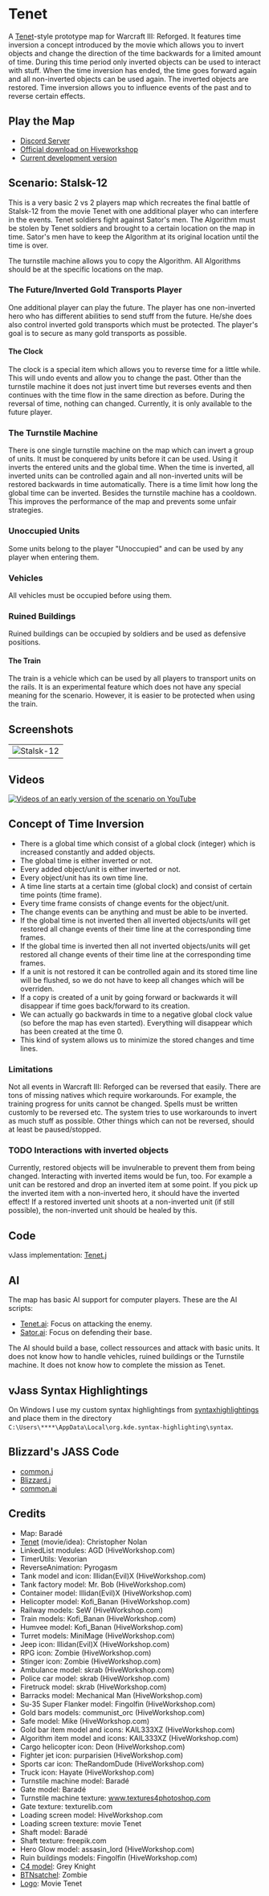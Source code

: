 # Tenet

A [Tenet](https://www.imdb.com/title/tt6723592)-style prototype map for Warcraft III: Reforged.
It features time inversion a concept introduced by the movie which allows you to invert objects and change the direction of the time backwards for a limited amount of time.
During this time period only inverted objects can be used to interact with stuff.
When the time inversion has ended, the time goes forward again and all non-inverted objects can be used again.
The inverted objects are restored.
Time inversion allows you to influence events of the past and to reverse certain effects.

## Play the Map

* [Discord Server](https://discord.gg/sAePsKe56p)
* [Official download on Hiveworkshop](https://www.hiveworkshop.com/threads/tenet-0-9.334146/)
* [Current development version](./tenet0.9.w3x)

## Scenario: Stalsk-12

This is a very basic 2 vs 2 players map which recreates the final battle of Stalsk-12 from the movie Tenet with one additional player who can interfere in the events.
Tenet soldiers fight against Sator's men.
The Algorithm must be stolen by Tenet soldiers and brought to a certain location on the map in time.
Sator's men have to keep the Algorithm at its original location until the time is over.

The turnstile machine allows you to copy the Algorithm.
All Algorithms should be at the specific locations on the map.

### The Future/Inverted Gold Transports Player

One additional player can play the future.
The player has one non-inverted hero who has different abilities to send stuff from the future.
He/she does also control inverted gold transports which must be protected.
The player's goal is to secure as many gold transports as possible.

#### The Clock
 
The clock is a special item which allows you to reverse time for a little while.
This will undo events and allow you to change the past.
Other than the turnstile machine it does not just invert time but reverses events and then continues with the time flow in the same direction as before.
During the reversal of time, nothing can changed.
Currently, it is only available to the future player.

### The Turnstile Machine

There is one single turnstile machine on the map which can invert a group of units.
It must be conquered by units before it can be used.
Using it inverts the entered units and the global time.
When the time is inverted, all inverted units can be controlled again and all non-inverted units will be restored backwards in time automatically.
There is a time limit how long the global time can be inverted.
Besides the turnstile machine has a cooldown.
This improves the performance of the map and prevents some unfair strategies.

### Unoccupied Units

Some units belong to the player "Unoccupied" and can be used by any player when entering them.

### Vehicles

All vehicles must be occupied before using them.

### Ruined Buildings

Ruined buildings can be occupied by soldiers and be used as defensive positions.

#### The Train

The train is a vehicle which can be used by all players to transport units on the rails.
It is an experimental feature which does not have any special meaning for the scenario.
However, it is easier to be protected when using the train.

## Screenshots

|               |
| ------------- |
| ![Stalsk-12](./screenshots/Tenet1.png "Stalsk-12") |

## Videos

[![Videos of an early version of the scenario on YouTube](https://img.youtube.com/vi/rjkfyb1ot4k/0.jpg)](https://www.youtube.com/watch?v=rjkfyb1ot4k&list=PLmfeGbBvSVGCxbiaR7wz9FFEZrUI3nVAw&ab_channel=WarcraftIII%3AReforgedModifications)

## Concept of Time Inversion

* There is a global time which consist of a global clock (integer) which is increased constantly and added objects.
* The global time is either inverted or not.
* Every added object/unit is either inverted or not.
* Every object/unit has its own time line.
* A time line starts at a certain time (global clock) and consist of certain time points (time frame).
* Every time frame consists of change events for the object/unit.
* The change events can be anything and must be able to be inverted.
* If the global time is not inverted then all inverted objects/units will get restored all change events of their time line at the corresponding time frames.
* If the global time is inverted then all not inverted objects/units will get restored all change events of their time line at the corresponding time frames.
* If a unit is not restored it can be controlled again and its stored time line will be flushed, so we do not have to keep all changes which will be overriden.
* If a copy is created of a unit by going forward or backwards it will disappear if time goes back/forward to its creation.
* We can actually go backwards in time to a negative global clock value (so before the map has even started). Everything will disappear which has been created at the time 0.
* This kind of system allows us to minimize the stored changes and time lines.

### Limitations

Not all events in Warcraft III: Reforged can be reversed that easily.
There are tons of missing natives which require workarounds.
For example, the training progress for units cannot be changed.
Spells must be written customly to be reversed etc.
The system tries to use workarounds to invert as much stuff as possible.
Other things which can not be reversed, should at least be paused/stopped.

### TODO Interactions with inverted objects

Currently, restored objects will be invulnerable to prevent them from being changed.
Interacting with inverted items would be fun, too.
For example a unit can be restored and drop an inverted item at some point.
If you pick up the inverted item with a non-inverted hero, it should have the inverted effect!
If a restored inverted unit shoots at a non-inverted unit (if still possible), the non-inverted unit should be healed by this.

## Code

vJass implementation: [Tenet.j](./Tenet.j)

## AI

The map has basic AI support for computer players.
These are the AI scripts:

* [Tenet.ai](./ai/Tenet.ai): Focus on attacking the enemy.
* [Sator.ai](./ai/Sator.ai): Focus on defending their base.

The AI should build a base, collect ressources and attack with basic units.
It does not know how to handle vehicles, ruined buildings or the Turnstile machine.
It does not know how to complete the mission as Tenet.

## vJass Syntax Highlightings

On Windows I use my custom syntax highlightings from [syntaxhighlightings](https://github.com/tdauth/syntaxhighlightings) and place them in the directory `C:\Users\****\AppData\Local\org.kde.syntax-highlighting\syntax`.

## Blizzard's JASS Code

* [common.j](https://www.hiveworkshop.com/data/games/wc3/war3.w3mod/scripts/common.j)
* [Blizzard.j](https://www.hiveworkshop.com/data/games/wc3/war3.w3mod/scripts/blizzard.j)
* [common.ai](https://www.hiveworkshop.com/data/games/wc3/war3.w3mod/scripts/common.ai)

## Credits

* Map: Baradé
* [Tenet](https://www.imdb.com/title/tt6723592) (movie/idea): Christopher Nolan
* LinkedList modules: AGD (HiveWorkshop.com)
* TimerUtils: Vexorian
* ReverseAnimation: Pyrogasm
* Tank model and icon: Illidan(Evil)X (HiveWorkshop.com)
* Tank factory model: Mr. Bob (HiveWorkshop.com)
* Container model: Illidan(Evil)X (HiveWorkshop.com)
* Helicopter model: Kofi_Banan (HiveWorkshop.com)
* Railway models: SeW (HiveWorkshop.com)
* Train models: Kofi_Banan (HiveWorkshop.com)
* Humvee model: Kofi_Banan (HiveWorkshop.com)
* Turret models: MiniMage (HiveWorkshop.com)
* Jeep icon: Illidan(Evil)X (HiveWorkshop.com)
* RPG icon: Zombie (HiveWorkshop.com)
* Stinger icon: Zombie (HiveWorkshop.com)
* Ambulance model: skrab (HiveWorkshop.com)
* Police car model: skrab (HiveWorkshop.com)
* Firetruck model: skrab (HiveWorkshop.com)
* Barracks model: Mechanical Man (HiveWorkshop.com)
* Su-35 Super Flanker model: Fingolfin (HiveWorkshop.com)
* Gold bars models: communist_orc (HiveWorkshop.com)
* Safe model: Mike (HiveWorkshop.com)
* Gold bar item model and icons: KAIL333XZ (HiveWorkshop.com)
* Algorithm item model and icons: KAIL333XZ (HiveWorkshop.com)
* Cargo helicopter icon: Deon (HiveWorkshop.com)
* Fighter jet icon: purparisien (HiveWorkshop.com)
* Sports car icon: TheRandomDude (HiveWorkshop.com)
* Truck icon: Hayate (HiveWorkshop.com)
* Turnstile machine model: Baradé
* Gate model: Baradé
* Turnstile machine texture: www.textures4photoshop.com
* Gate texture: texturelib.com
* Loading screen model: HiveWorkshop.com
* Loading screen texture: movie Tenet
* Shaft model: Baradé
* Shaft texture: freepik.com
* Hero Glow model: assasin_lord (HiveWorkshop.com)
* Ruin buildings models: Fingolfin (HiveWorkshop.com)
* [C4 model](https://www.hiveworkshop.com/threads/c4-item.271012/): Grey Knight
* [BTNsatchel](https://www.hiveworkshop.com/threads/btnsatchel.121971/): Zombie
* [Logo](https://d13ezvd6yrslxm.cloudfront.net/wp/wp-content/images/tent-banner-logo-700x324.jpg): Movie Tenet